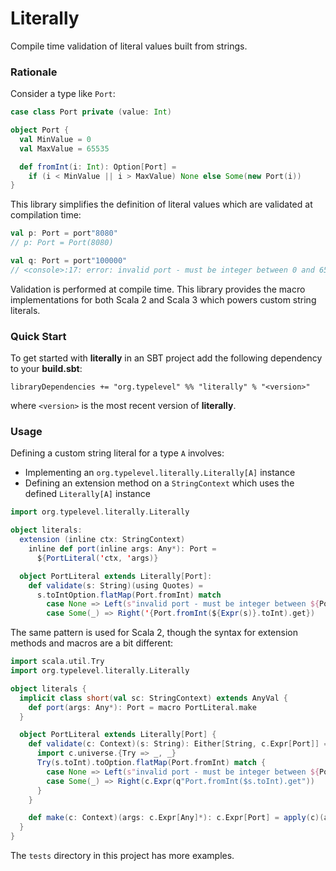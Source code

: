 # Literally

Compile time validation of literal values built from strings.

### Rationale

Consider a type like `Port`:

```scala
case class Port private (value: Int)

object Port {
  val MinValue = 0
  val MaxValue = 65535

  def fromInt(i: Int): Option[Port] =
    if (i < MinValue || i > MaxValue) None else Some(new Port(i))
}
```

This library simplifies the definition of literal values which are validated at compilation time:

```scala
val p: Port = port"8080"
// p: Port = Port(8080)

val q: Port = port"100000"
// <console>:17: error: invalid port - must be integer between 0 and 65535
```

Validation is performed at compile time. This library provides the macro implementations for both Scala 2 and Scala 3 which powers custom string literals.

### Quick Start

To get started with **literally** in an SBT project add the following dependency to your **build.sbt**:
```
libraryDependencies += "org.typelevel" %% "literally" % "<version>"
```
where `<version>` is the most recent version of **literally**.

### Usage

Defining a custom string literal for a type `A` involves:
- Implementing an `org.typelevel.literally.Literally[A]` instance
- Defining an extension method on a `StringContext` which uses the defined `Literally[A]` instance

```scala
import org.typelevel.literally.Literally

object literals:      
  extension (inline ctx: StringContext)
    inline def port(inline args: Any*): Port =
      ${PortLiteral('ctx, 'args)}

  object PortLiteral extends Literally[Port]:
    def validate(s: String)(using Quotes) =
      s.toIntOption.flatMap(Port.fromInt) match
        case None => Left(s"invalid port - must be integer between ${Port.MinValue} and ${Port.MaxValue}")
        case Some(_) => Right('{Port.fromInt(${Expr(s)}.toInt).get})
```

The same pattern is used for Scala 2, though the syntax for extension methods and macros are a bit different:

```scala
import scala.util.Try
import org.typelevel.literally.Literally

object literals {
  implicit class short(val sc: StringContext) extends AnyVal {
    def port(args: Any*): Port = macro PortLiteral.make
  }

  object PortLiteral extends Literally[Port] {
    def validate(c: Context)(s: String): Either[String, c.Expr[Port]] = {
      import c.universe.{Try => _, _}
      Try(s.toInt).toOption.flatMap(Port.fromInt) match {
        case None => Left(s"invalid port - must be integer between ${Port.MinValue} and ${Port.MaxValue}")
        case Some(_) => Right(c.Expr(q"Port.fromInt($s.toInt).get"))
      }
    }

    def make(c: Context)(args: c.Expr[Any]*): c.Expr[Port] = apply(c)(args: _*)
  }
}
```

The `tests` directory in this project has more examples.


